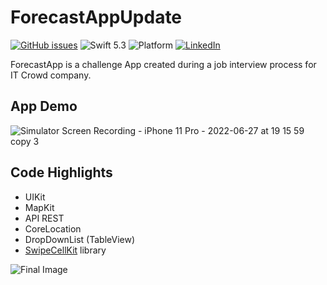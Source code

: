 # ForecastAppUpdate

[![GitHub issues](https://img.shields.io/github/issues/santirodriguezaffonso/To-Do-List-iOS?logo=github)](https://github.com/santirodriguezaffonso/To-Do-List-iOS/issues)
![Swift 5.3](https://img.shields.io/badge/Swift-5.6-orange.svg?style=flat)
![Platform](https://img.shields.io/badge/plataform-iOS-white)
[![LinkedIn](https://img.shields.io/badge/LinkedIn-santiagorodriguezaffonso-blue)](https://www.linkedin.com/in/santiagorodriguezaffonso/)

ForecastApp is a challenge App created during a job interview process for IT Crowd company.

## App Demo
![Simulator Screen Recording - iPhone 11 Pro - 2022-06-27 at 19 15 59 copy 3](https://user-images.githubusercontent.com/100100565/176049233-c09d66b5-8ee4-4771-81fe-6a51c5f4f7d2.gif)


## Code Highlights

- UIKit
- MapKit
- API REST
- CoreLocation
- DropDownList (TableView)
- [SwipeCellKit](https://github.com/SwipeCellKit/SwipeCellKit) library


![Final Image](https://user-images.githubusercontent.com/100100565/172270362-2ff7b9f2-9678-458d-ac36-f5e4f3f7a772.png)
